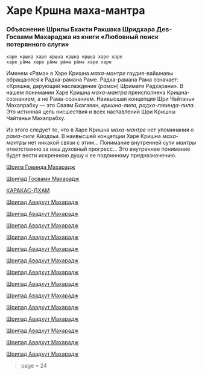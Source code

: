 # Харе Кршна маха-мантра

### Объяснение Шрилы Бхакти Ракшака Шридхара Дев-Госвами Махараджа из книги «Любовный поиск потерянного слуги»

    харе кр̣ш̣н̣а харе кр̣ш̣н̣а кр̣ш̣н̣а кр̣ш̣н̣а харе харе
    харе ра̄ма харе ра̄ма ра̄ма ра̄ма харе харе

Именем «Рама» в Харе Кришна *маха-мантре* гаудия-вайшнавы обращаются к Радха-рамана Раме. Радха-рамана Рама означает: «Кришна, дарующий наслаждение (*раман*) Шримати Радхарани». В нашем понимании Харе Кришна *маха-мантра* преисполнена Кришна-сознанием, а не Рама-сознанием. Наивысшая концепция Шри Чайтаньи Махапрабху — это Сваям Бхагаван, *кришна-лила, радха-говинда-лила*. Это истинная цель нисшествия и всех наставлений Шри Кришны Чайтаньи Махапрабху.

Из этого следует то, что в Харе Кришна *маха-мантре* нет упоминания о *рама-лиле* Айодхьи. В наивысшей концепции Харе Кришна *маха-мантры* нет никакой связи с этим… Понимание внутренней сути *мантры* ответственно за наш духовный прогресс… Это внутреннее понимание будет вести искреннюю душу к ее подлинному предназначению.

[Шрила Говинда Махарадж](https://soundcloud.com/bharatimaharaj/govinda-maharaj-kobe-sri)

[Шрипад Госвами Махарадж](https://soundcloud.com/bharatimaharaj/goswami-maharaj-mahamantra)

[КАРАКАС-ДХАМ](https://soundcloud.com/bharatimaharaj/shchsm-karakas-kirtan)

[Шрипад Авадхут Махарадж](https://soundcloud.com/bharatimaharaj/avadxut-maxaradzh-utrennee-3)

[Шрипад Авадхут Махарадж](https://soundcloud.com/bharatimaharaj/avadxut-maxaradzh-kirtan-8)

[Шрипад Авадхут Махарадж](https://soundcloud.com/bharatimaharaj/avadxut-maxaradzh-kirtan-7)

[Шрипад Авадхут Махарадж](https://soundcloud.com/bharatimaharaj/avadxut-maxaradzh-kirtan-2016)

[Шрипад Авадхут Махарадж](https://soundcloud.com/bharatimaharaj/avadxut-maxaradzh-kirtan-shri)

[Шрипад Авадхут Махарадж](https://soundcloud.com/bharatimaharaj/avadxut-maxaradzh-kirtan-6)

[Шрипад Авадхут Махарадж](https://soundcloud.com/bharatimaharaj/avadxut-maxaradzh-kirtan-5)

[Шрипад Авадхут Махарадж](https://soundcloud.com/bharatimaharaj/avadxut-maxaradzh-kirtan-4)

[Шрипад Авадхут Махарадж](https://soundcloud.com/bharatimaharaj/avadxut-maxaradzh-kirtan-3)

[Шрипад Авадхут Махарадж](https://soundcloud.com/bharatimaharaj/avadxut-maxaradzh-kiev-2002)

[Шрипад Авадхут Махарадж](https://soundcloud.com/bharatimaharaj/avadxut-maxaradzh-kirtan-v)

[Шрипад Авадхут Махарадж](https://soundcloud.com/bharatimaharaj/avadxut-maxaradzh-kirtan-2)

[Шрипад Авадхут Махарадж](https://soundcloud.com/bharatimaharaj/avadxut-maxaradzh-kirtan-1)

[Шрипад Авадхут Махарадж](https://soundcloud.com/bharatimaharaj/avadxut-maxaradzh-kirtan)

> page = 24